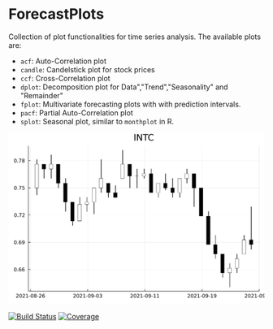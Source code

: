 # ForecastPlots

Collection of plot functionalities for time series analysis. The available plots are:

- `acf`:     Auto-Correlation plot
- `candle`:  Candelstick plot for stock prices
- `ccf`:     Cross-Correlation plot
- `dplot`:   Decomposition plot for Data","Trend","Seasonality" and "Remainder"
- `fplot`:   Multivariate forecasting plots with with prediction intervals.
- `pacf`:    Partial Auto-Correlation plot
- `splot`:   Seasonal plot, similar to `monthplot` in R.

<img src="./docs/src/images/candle.pdf">

[![Build Status](https://github.com/viraltux/ForecastPlots.jl/workflows/CI/badge.svg)](https://github.com/viraltux/ForecastPlots.jl/actions)
[![Coverage](https://codecov.io/gh/viraltux/ForecastPlots.jl/branch/master/graph/badge.svg)](https://codecov.io/gh/viraltux/ForecastPlots.jl)
